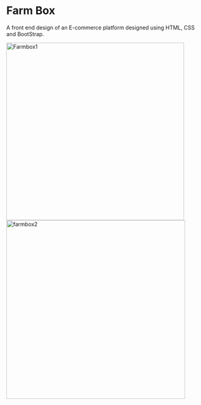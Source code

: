 # Farm Box
 A front end design of an E-commerce platform designed using HTML, CSS and BootStrap. 
 
<img width="465" alt="Farmbox1" src="https://user-images.githubusercontent.com/33030614/122678483-be56e500-d204-11eb-9d1f-39c4676f304d.PNG">
<img width="468" alt="farmbox2" src="https://user-images.githubusercontent.com/33030614/122678485-c151d580-d204-11eb-9b13-e1c5bd4c89a6.PNG">
